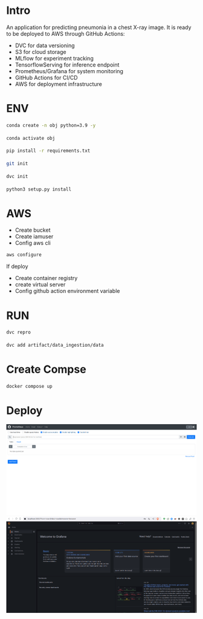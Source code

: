 # Intro
An application for predicting pneumonia in a chest X-ray image. It is ready to be deployed to AWS through GitHub Actions:
- DVC for data versioning
- S3 for cloud storage
- MLflow for experiment tracking
- TensorflowServing for inference endpoint
- Prometheus/Grafana for system monitoring
- GitHub Actions for CI/CD
- AWS for deployment infrastructure
# ENV

```bash
conda create -n obj python=3.9 -y

conda activate obj

pip install -r requirements.txt

git init

dvc init

python3 setup.py install
```
# AWS
- Create bucket
- Create iamuser
- Config aws cli

```bash
aws configure
```
If deploy
- Create container registry
- create virtual server
- Config github action environment variable
# RUN
```bash
dvc repro

dvc add artifact/data_ingestion/data
```
# Create Compse
```bash
docker compose up
```

# Deploy
![Prometheus](asset/prometheus.png)
![Grafana](asset/grafana.png)